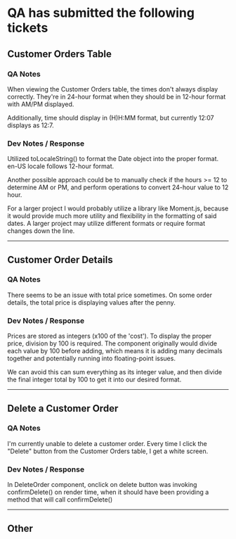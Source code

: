 # QA has submitted the following tickets


## Customer Orders Table
### QA Notes
When viewing the Customer Orders table, the times don't always display correctly. They're in 24-hour format when they should be in 12-hour format with AM/PM displayed.

Additionally, time should display in (H)H:MM format, but currently 12:07 displays as 12:7.

### Dev Notes / Response
Utilized toLocaleString() to format the Date object into the proper format. en-US locale follows 12-hour format. 

Another possible approach could be to manually check if the hours >= 12 to determine AM or PM, and perform operations to convert 24-hour value to 12 hour.

For a larger project I would probably utilize a library like Moment.js, because it would provide much more utility and flexibility in the formatting of said dates. A larger project may utilize different formats or require format changes down the line.


---


## Customer Order Details
### QA Notes
There seems to be an issue with total price sometimes. On some order details, the total price is displaying values after the penny.

### Dev Notes / Response
Prices are stored as integers (x100 of the 'cost'). To display the proper price, division by 100 is required. The component originally would divide each value by 100 before adding, which means it is adding many decimals together and potentially running into floating-point issues.

We can avoid this can sum everything as its integer value, and then divide the final integer total by 100 to get it into our desired format.

---


## Delete a Customer Order
### QA Notes
I'm currently unable to delete a customer order. Every time I click the "Delete" button from the Customer Orders table, I get a white screen.

### Dev Notes / Response
In DeleteOrder component, onclick on delete button was invoking confirmDelete() on render time, when it should have been providing a method that will call confirmDelete()

---


## Other